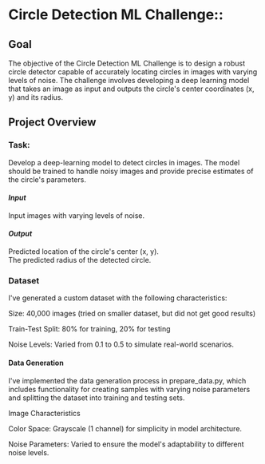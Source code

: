 # Circle Detection ML Challenge:: 

## **Goal**

The objective of the Circle Detection ML Challenge is to design a robust circle detector capable of accurately locating circles in images with varying levels of noise. The challenge involves developing a deep learning model that takes an image as input and outputs the circle's center coordinates (x, y) and its radius.

## **Project Overview**

### Task:

Develop a deep-learning model to detect circles in images. The model should be trained to handle noisy images and provide precise estimates of the circle's parameters.

#### _Input_ <br/>
Input images with varying levels of noise.

#### _Output_ <br/>
Predicted location of the circle's center (x, y).\
The predicted radius of the detected circle.

### Dataset

I've generated a custom dataset with the following characteristics:

Size: 40,000 images (tried on smaller dataset, but did not get good results)

Train-Test Split: 80% for training, 20% for testing

Noise Levels: Varied from 0.1 to 0.5 to simulate real-world scenarios.

#### Data Generation

I've implemented the data generation process in prepare_data.py, which includes functionality for creating samples with varying noise parameters and splitting the dataset into training and testing sets.

Image Characteristics

Color Space: Grayscale (1 channel) for simplicity in model architecture.

Noise Parameters: Varied to ensure the model's adaptability to different noise levels.
